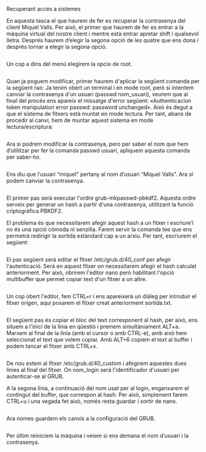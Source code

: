 Recuperant accés a sistemes
 

En aquesta tasca el que haurem de fer es recuperar la contrasenya del client Miquel Valls.
Per això, el primer que haurem de fer es entrar a la màquina virtual del nostre client i mentre està entrar apretar shift i qualsevol lletra. Després haurem d’elegir la segona opció de les  quatre que ens dona i després tornar a elegir la segona opció.

![]()

Un cop a dins del menú elegirem la opcio de root.

![]()

Quan ja poguem modificar, primer haurem d'aplicar la següent comanda per la següent rao:
Ja tenim obert un terminal i en mode root, però si intentem canviar la contrasenya d'un usuari (passwd nom_usuari), veurem que al final del procés ens apareix el missatge d'error següent: «Authenticacion token manipulation error passwd: password unchanged». Això és degut a que el sistema de fitxers està muntat en mode lectura. Per tant, abans de procedir al canvi, hem de muntar aquest sistema en mode lectura/escriptura:

![]()

Ara si podrem modificar la contrasenya, pero per saber el nom que hem d’utilitzar per fer la comanda passwd usuari, apliquem aquesta comanda per saber-ho.

![]()

Ens diu que l’usuari “miquel” pertany al nom d’usuari “Miquel Valls”.
Ara sí podem canviar la contrasenya.

![]()

El primer pas serà executar l'ordre grub-mkpasswd-pbkdf2. Aquesta ordre serveix per generar un hash a partir d'una contrasenya, utilitzant la funció criptogràfica PBKDF2.

El problema és que necessitarem afegir aquest hash a un fitxer i escriure'l no és una opció còmoda ni senzilla. Farem servir la comanda tee que ens permetrà redirigir la sortida estàndard cap a un arxiu. Per tant, escriurem el següent:

![]()

El pas següent serà editar el fitxer /etc/grub.d/40_conf per afegir l'autenticació. Serà en aquest fitxer on necessitarem afegir el hash calculat anteriorment. Per això, obrirem l'editor nano però habilitant l'opció multibuffer que permet copiar text d'un fitxer a un altre.

![]()

Un cop obert l'editor, fem CTRL+r i ens apareixerà un diàleg per introduir el fitxer origen, aquí posarem el fitxer creat anteriorment sortida.txt.

![]()

El següent pas és copiar el bloc del text corresponent al hash, per això, ens situem a l'inici de la línia en qüestió i premem simultàniament ALT+a. Marxem al final de la línia (amb el cursor o amb CTRL-e), amb això hem seleccionat el text que volem copiar. Amb ALT+6 copiem el text al buffer i podem tancar el fitxer amb CTRL+x.

![]()

De nou estem al fitxer /etc/grub.d/40_custom i afegirem aquestes dues línies al final del fitxer. On nom_login serà l'identificador d'usuari per autenticar-se al GRUB.

A la segona línia, a continuació del nom usat per al login, enganxarem el contingut del buffer, que correspon al hash. Per això, simplement farem CTRL+u i una vegada fet això, només resta guardar i sortir de nano.

![]()

Ara nomes guardem els canvis a la configuració del GRUB.

![]()

Per últim reiniciem la màquina i veiem si ens demana el nom d’usuari i la contrasenya.

![]()


